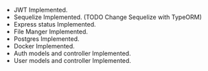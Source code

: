 - JWT Implemented. 
- Sequelize Implemented. (TODO Change Sequelize with TypeORM)
- Express status Implemented.
- File Manger Implemented.
- Postgres Implemented. 
- Docker Implemented. 
- Auth models and controller Implemented. 
- User models and controller Implemented. 
